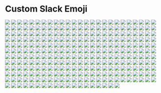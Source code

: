 # Custom Slack Emoji

<img src="img/100-grand.png"/> <img src="img/2-cents.jpg"/> <img src="img/404.png"/> <img src="img/99.png"/> <img src="img/a+.png"/> <img src="img/actually.png"/> <img src="img/agree.png"/> <img src="img/aim.png"/> <img src="img/air-quotes-close.png"/> <img src="img/air-quotes-open.png"/> <img src="img/airhorn.png"/> <img src="img/alexa.png"/> <img src="img/all-the-feels.gif"/> <img src="img/all-thumbs-up.gif"/> <img src="img/alot.png"/> <img src="img/amazon.png"/> <img src="img/angry-bird.png"/> <img src="img/angry-pikachu.png"/> <img src="img/angry-taco.png"/> <img src="img/aol.png"/> <img src="img/apple-pie.png"/> <img src="img/approved.png"/> <img src="img/arthur-dance.gif"/> <img src="img/avocado-toast.png"/> <img src="img/bacon-dance.gif"/> <img src="img/bad-joke-eel.png"/> <img src="img/bait.png"/> <img src="img/bam.png"/> <img src="img/bandaid.png"/> <img src="img/bang.png"/> <img src="img/bart.png"/> <img src="img/bat-phone.png"/> <img src="img/bazinga.png"/> <img src="img/bb8-thumbs-up.png"/> <img src="img/bbc-kid.gif"/> <img src="img/bleach.png"/> <img src="img/blue-shell.png"/> <img src="img/boom.png"/> <img src="img/borg.png"/> <img src="img/brb.gif"/> <img src="img/bruce.png"/> <img src="img/buddy-christ.png"/> <img src="img/burning-money.gif"/> <img src="img/butter.png"/> <img src="img/buzz-lightyear-2.png"/> <img src="img/buzz-lightyear.png"/> <img src="img/bye_boo.gif"/> <img src="img/caffeine.png"/> <img src="img/candy-corn.png"/> <img src="img/candy-korn.png"/> <img src="img/cap-shield.png"/> <img src="img/captain-obvious.png"/> <img src="img/carmen-sandiego.png"/> <img src="img/catjam.gif"/> <img src="img/ceiling-parrot.gif"/> <img src="img/charlie-brown-tree.png"/> <img src="img/check-engine.png"/> <img src="img/cheers.gif"/> <img src="img/cheese-dance.gif"/> <img src="img/chef-kiss.jpg"/> <img src="img/chef.jpg"/> <img src="img/christmas_parrot.gif"/> <img src="img/chrome-dino.png"/> <img src="img/chrome.png"/> <img src="img/cigar.png"/> <img src="img/clippy-2.png"/> <img src="img/clippy-3d.gif"/> <img src="img/code.png"/> <img src="img/coffee_parrot.gif"/> <img src="img/conga-parrot.gif"/> <img src="img/cookie-monster.png"/> <img src="img/cool-doge.gif"/> <img src="img/coolio.png"/> <img src="img/copy-that.png"/> <img src="img/coronavirus.png"/> <img src="img/cowboy-hat-tip.gif"/> <img src="img/coyote.png"/> <img src="img/creeper.png"/> <img src="img/crewmate.png"/> <img src="img/crickets.png"/> <img src="img/cyberman.png"/> <img src="img/cyclops.png"/> <img src="img/dancing-toad.gif"/> <img src="img/data.png"/> <img src="img/dealwithitparrot.gif"/> <img src="img/debbie-downer.png"/> <img src="img/delete.png"/> <img src="img/delorean.png"/> <img src="img/disappoint.png"/> <img src="img/disco-dancer.gif"/> <img src="img/disinfectant.png"/> <img src="img/doge2.png"/> <img src="img/doge3d.gif"/> <img src="img/doh.png"/> <img src="img/done.png"/> <img src="img/double-thumbs-up.png"/> <img src="img/dove-dark-chocolate.png"/> <img src="img/easy.png"/> <img src="img/edge.png"/> <img src="img/ektron.png"/> <img src="img/elbow-bump.png"/> <img src="img/ender-dragon.png"/> <img src="img/excellent.png"/> <img src="img/eye-of-sauron.png"/> <img src="img/eyeroll.png"/> <img src="img/fb-wow.gif"/> <img src="img/ferret.png"/> <img src="img/fetal-position.gif"/> <img src="img/fidget_spinner.gif"/> <img src="img/fiesta-parrot.gif"/> <img src="img/fire-extinguisher.png"/> <img src="img/fireball.gif"/> <img src="img/firefox.png"/> <img src="img/first-aid.png"/> <img src="img/fist-bump.gif"/> <img src="img/flux-capacitor.png"/> <img src="img/flying-money.gif"/> <img src="img/flying-toaster.gif"/> <img src="img/flywheel.png"/> <img src="img/friday.png"/> <img src="img/furby.png"/> <img src="img/girded-loins.png"/> <img src="img/gitlab.png"/> <img src="img/glue.png"/> <img src="img/gnome.png"/> <img src="img/gold.jpg"/> <img src="img/good-point.png"/> <img src="img/google-wave.png"/> <img src="img/great-scott.png"/> <img src="img/green-light.png"/> <img src="img/grumpycat.png"/> <img src="img/hair-on-fire.png"/> <img src="img/hammer-in-hand.png"/> <img src="img/happy-kermit.png"/> <img src="img/happy-obama.png"/> <img src="img/happy-robot.png"/> <img src="img/hellmo.gif"/> <img src="img/hodor.png"/> <img src="img/homestar.png"/> <img src="img/honey-where-are-my-pants.png"/> <img src="img/hot-potato.png"/> <img src="img/hot-sauce.png"/> <img src="img/hover-kitty.png"/> <img src="img/hug.gif"/> <img src="img/ian-malcom.png"/> <img src="img/ie-lol.png"/> <img src="img/in-n-out.png"/> <img src="img/in-the-computer.png"/> <img src="img/incognito.png"/> <img src="img/incredible.png"/> <img src="img/infinity-gauntlet.png"/> <img src="img/insulin.png"/> <img src="img/iron-giant.png"/> <img src="img/its-a-trap.png"/> <img src="img/its-alive.png"/> <img src="img/jack.png"/> <img src="img/jenkins.png"/> <img src="img/jk.png"/> <img src="img/k-cup.png"/> <img src="img/k.png"/> <img src="img/ketchup.png"/> <img src="img/keyboard-shark.gif"/> <img src="img/kitten.png"/> <img src="img/kondo.png"/> <img src="img/koolaid.png"/> <img src="img/land-shark.png"/> <img src="img/left-shark.png"/> <img src="img/lego-batman.png"/> <img src="img/ludicrous-speed.gif"/> <img src="img/mandalorian.png"/> <img src="img/margarita.png"/> <img src="img/mario_luigi_dance.gif"/> <img src="img/marzipan.png"/> <img src="img/masked-parrot.gif"/> <img src="img/meow-party.gif"/> <img src="img/mic-drop.png"/> <img src="img/mickey.png"/> <img src="img/moonwalking_parrot.gif"/> <img src="img/mustard.png"/> <img src="img/nancy.png"/> <img src="img/neo.png"/> <img src="img/nerf.png"/> <img src="img/netscape.png"/> <img src="img/nice.png"/> <img src="img/no-cigar.png"/> <img src="img/oh-no.jpg"/> <img src="img/ok-2.gif"/> <img src="img/opera.png"/> <img src="img/orly.png"/> <img src="img/pac-man.gif"/> <img src="img/party-beaver.png"/> <img src="img/pc.png"/> <img src="img/penalty-flag.png"/> <img src="img/philosoraptor.png"/> <img src="img/phoenix.png"/> <img src="img/pickle-rick.png"/> <img src="img/poker-face.png"/> <img src="img/pow.png"/> <img src="img/prime.png"/> <img src="img/puzzle-piece.png"/> <img src="img/radical.png"/> <img src="img/radioactive.jpg"/> <img src="img/rainbow-puke.png"/> <img src="img/raven.png"/> <img src="img/red-card.jpg"/> <img src="img/red-light.png"/> <img src="img/refresh.gif"/> <img src="img/refresh.png"/> <img src="img/rick-and-morty.png"/> <img src="img/right-thumb.png"/> <img src="img/rimshot.gif"/> <img src="img/roger-roger.png"/> <img src="img/rollerblades.png"/> <img src="img/romaine.png"/> <img src="img/rosie.png"/> <img src="img/rubber-duck.png"/> <img src="img/sad-obama.png"/> <img src="img/sad-parrot.gif"/> <img src="img/sad-trombone.png"/> <img src="img/sad-website.png"/> <img src="img/safari.png"/> <img src="img/sassy_parrot.gif"/> <img src="img/science-parrot.gif"/> <img src="img/series-of-tubes.png"/> <img src="img/shocked-cat.png"/> <img src="img/shocked.gif"/> <img src="img/siri.png"/> <img src="img/sketch.png"/> <img src="img/slowclap.gif"/> <img src="img/snap.png"/> <img src="img/snugglesworth.png"/> <img src="img/so-it-goes.png"/> <img src="img/sonic-waiting.gif"/> <img src="img/sonic.png"/> <img src="img/soup.png"/> <img src="img/space-shuttle.png"/> <img src="img/spider-sense.gif"/> <img src="img/spinner.gif"/> <img src="img/starman.png"/> <img src="img/stay-home-parrot.gif"/> <img src="img/strange.png"/> <img src="img/strongbad.png"/> <img src="img/strongsad.png"/> <img src="img/stunned-parrot.gif"/> <img src="img/success.png"/> <img src="img/supervillain.png"/> <img src="img/sweater.png"/> <img src="img/t-hanks.png"/> <img src="img/tacocat.png"/> <img src="img/tadont.png"/> <img src="img/tardis.png"/> <img src="img/teamwork.png"/> <img src="img/thanks-obama.png"/> <img src="img/the-cheat.png"/> <img src="img/the-one-ring.png"/> <img src="img/the-queen.png"/> <img src="img/the-thing.png"/> <img src="img/this-is-fine.png"/> <img src="img/tina-belcher.png"/> <img src="img/toph.png"/> <img src="img/totes.png"/> <img src="img/trash.png"/> <img src="img/trello.png"/> <img src="img/trogdor.png"/> <img src="img/true.jpg"/> <img src="img/tube-man.gif"/> <img src="img/turkish-delight.png"/> <img src="img/undo.png"/> <img src="img/uninstall.png"/> <img src="img/unsubscribe.png"/> <img src="img/vaccine.png"/> <img src="img/voltron.png"/> <img src="img/waldo.png"/> <img src="img/wash-your-hands.jpg"/> <img src="img/watching-you.gif"/> <img src="img/whoa.png"/> <img src="img/wile-e-coyote.png"/> <img src="img/witness-protection-parrot.gif"/> <img src="img/woo.png"/> <img src="img/wordpress.png"/> <img src="img/work-pajamas.png"/> <img src="img/worst-ever.png"/> <img src="img/www.png"/> <img src="img/yahtzee.png"/> <img src="img/yellow-card.jpg"/> <img src="img/yellow-light.png"/> <img src="img/yo-yo.png"/> <img src="img/you-rock.png"/> <img src="img/zap-2.png"/> <img src="img/zen.png"/> <img src="img/zoidberg.jpg"/> <img src="img/zombie.gif"/> <img src="img/zoom.png"/> <img src="img/zuck.png"/> 